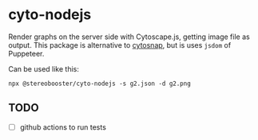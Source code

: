 # cyto-nodejs

Render graphs on the server side with Cytoscape.js, getting image file as output. This package is alternative to [cytosnap](https://github.com/cytoscape/cytosnap), but is uses `jsdom` of Puppeteer.

Can be used like this:

```
npx @stereobooster/cyto-nodejs -s g2.json -d g2.png
```

## TODO

- [ ] github actions to run tests
